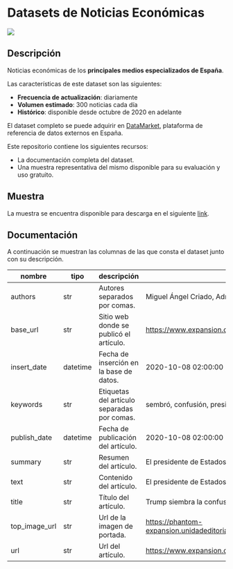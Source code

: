 # Datasets de Noticias Económicas

<a href="https://datamarket.es">
  <img src="https://datamarket.es/media/banners/noticias-economicas-banner.png">
</a>

## Descripción

Noticias económicas de los __principales medios especializados de España__. 

Las características de este dataset son las siguientes:

* __Frecuencia de actualización__: diariamente
* __Volumen estimado__: 300 noticias cada día
* __Histórico__: disponible desde octubre de 2020 en adelante

El dataset completo se puede adquirir en [DataMarket](https://datamarket.es/#noticias-economicas-dataset), plataforma de referencia de datos externos en España. 

Este repositorio contiene los siguientes recursos:

* La documentación completa del dataset.
* Una muestra representativa del mismo disponible para su evaluación y uso gratuito.

## Muestra

La muestra se encuentra disponible para descarga en el siguiente [link](https://github.com/Data-Market/noticias-economicas/blob/main/noticias-economicas-sample.csv).

## Documentación

A continuación se muestran las columnas de las que consta el dataset junto con su descripción.

| nombre | tipo | descripción | ejemplo |
|--------|------|-------------|---------|
| authors | str | Autores separados por comas. | Miguel Ángel Criado, Adriano Machado |
| base_url | str | Sitio web donde se publicó el artículo. | https://www.expansion.com/mercados/cronica-bolsa.html |
| insert_date | datetime | Fecha de inserción en la base de datos. | 2020-10-08 02:00:00 |
| keywords | str | Etiquetas del artículo separadas por comas. | sembró, confusión, presidente, siembra, unidos, eeuu, trump, sobresalta, tras, estímulos |
| publish_date | datetime | Fecha de publicación del artículo. | 2020-10-08 02:00:00 |
| summary | str | Resumen del artículo. | El presidente de Estados Unidos, Donald Trump. EFEEl presidente sobresalta a los mercados al parecer contradecirse sobre |
| text | str | Contenido del artículo. | El presidente de Estados Unidos, Donald Trump. EFE El presidente sobresalta a los mercados al parecer contradecirse sobre el |
| title | str | Título del artículo. | Trump siembra la confusión sobre los estímulos en EEUU |
| top_image_url | str | Url de la imagen de portada. | https://phantom-expansion.unidadeditorial.es/219e767ee56c4fde9ff6f898d81373ad/f/webp/assets/multimedia/imagenes/2020/10/07/16020 |
| url | str | Url del artículo. | https://www.expansion.com/economia/2020/10/08/5f7e2a0d468aeb81038b4635.html |
